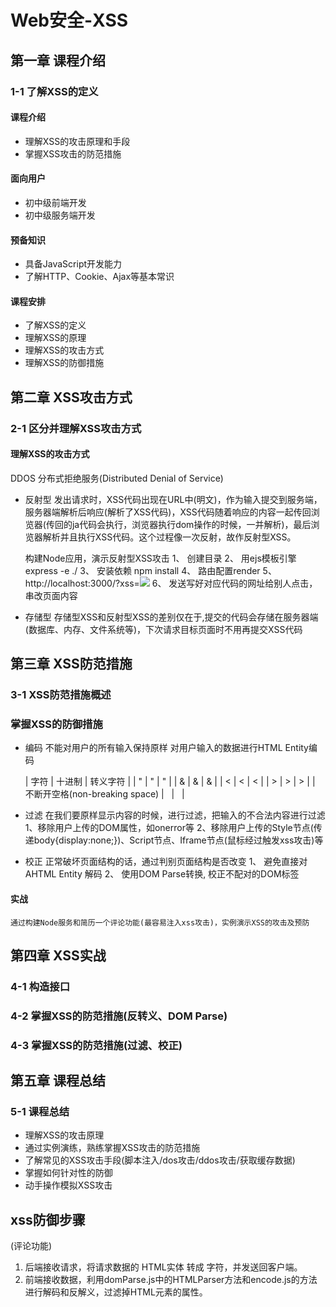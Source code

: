 # Web安全-XSS

## 第一章 课程介绍

### 1-1 了解XSS的定义
#### 课程介绍
- 理解XSS的攻击原理和手段
- 掌握XSS攻击的防范措施

#### 面向用户
- 初中级前端开发
- 初中级服务端开发

#### 预备知识
- 具备JavaScript开发能力
- 了解HTTP、Cookie、Ajax等基本常识

#### 课程安排
- 了解XSS的定义
- 理解XSS的原理
- 理解XSS的攻击方式
- 理解XSS的防御措施

## 第二章 XSS攻击方式

### 2-1 区分并理解XSS攻击方式

#### 理解XSS的攻击方式
DDOS 分布式拒绝服务(Distributed Denial of Service)
- 反射型
	发出请求时，XSS代码出现在URL中(明文)，作为输入提交到服务端，服务器端解析后响应(解析了XSS代码)，XSS代码随着响应的内容一起传回浏览器(传回的ja代码会执行，浏览器执行dom操作的时候，一并解析)，最后浏览器解析并且执行XSS代码。这个过程像一次反射，故作反射型XSS。

	构建Node应用，演示反射型XSS攻击
	1、 创建目录
	2、 用ejs模板引擎 express -e ./
	3、 安装依赖 npm install 
	4、 路由配置render
	5、 http://localhost:3000/?xss=<img src="null" onerror="alert(1)" />
	6、 发送写好对应代码的网址给别人点击，串改页面内容

- 存储型
	存储型XSS和反射型XSS的差别仅在于,提交的代码会存储在服务器端(数据库、内存、文件系统等)，下次请求目标页面时不用再提交XSS代码

## 第三章 XSS防范措施

### 3-1 XSS防范措施概述

### 掌握XSS的防御措施
- 编码
	不能对用户的所有输入保持原样
	对用户输入的数据进行HTML Entity编码

	|				字符					|	十进制	|	转义字符	|
	|	  			 "						|	&#34;	|	&quot;		|
	|	  			 &						|	&#38;	|	&amp;		|
	|				 <						|	&#60;	|	&lt; 		|
	|	 			 >						|	&#62;	|	&gt;		|
	|	不断开空格(non-breaking space)		|	&#160;	|	&nbsp;		|

- 过滤
	在我们要原样显示内容的时候，进行过滤，把输入的不合法内容进行过滤
	1、移除用户上传的DOM属性，如onerror等
	2、移除用户上传的Style节点(传递body{display:none;})、Script节点、Iframe节点(鼠标经过触发xss攻击)等
- 校正
	正常破坏页面结构的话，通过判别页面结构是否改变
	1、 避免直接对AHTML Entity 解码
	2、 使用DOM Parse转换, 校正不配对的DOM标签

#### 实战
	通过构建Node服务和简历一个评论功能(最容易注入xss攻击)，实例演示XSS的攻击及预防
## 第四章 XSS实战

### 4-1 构造接口

### 4-2 掌握XSS的防范措施(反转义、DOM Parse)

### 4-3 掌握XSS的防范措施(过滤、校正)

## 第五章 课程总结
### 5-1 课程总结

- 理解XSS的攻击原理
- 通过实例演练，熟练掌握XSS攻击的防范措施
- 了解常见的XSS攻击手段(脚本注入/dos攻击/ddos攻击/获取缓存数据)
- 掌握如何针对性的防御
- 动手操作模拟XSS攻击


## xss防御步骤
(评论功能)
1. 后端接收请求，将请求数据的 HTML实体 转成 字符，并发送回客户端。
2. 前端接收数据，利用domParse.js中的HTMLParser方法和encode.js的方法进行解码和反解义，过滤掉HTML元素的属性。